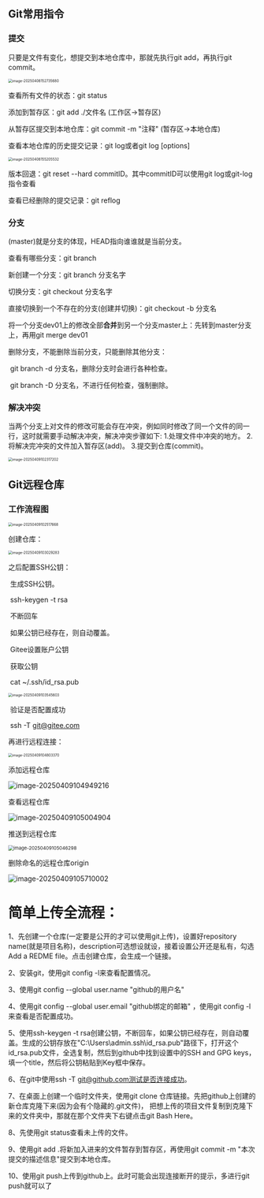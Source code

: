 ## Git常用指令

### 提交

只要是文件有变化，想提交到本地仓库中，那就先执行git add，再执行git commit。

<img src="C:\Users\10251\AppData\Roaming\Typora\typora-user-images\image-20250406152735680.png" alt="image-20250406152735680" style="zoom:50%;" />

查看所有文件的状态：git status

添加到暂存区：git add ./文件名  (工作区->暂存区)

从暂存区提交到本地仓库：git commit -m "注释"   (暂存区->本地仓库)

查看本地仓库的历史提交记录：git log或者git log [options]

<img src="C:\Users\10251\AppData\Roaming\Typora\typora-user-images\image-20250406155205532.png" alt="image-20250406155205532" style="zoom:50%;" />

版本回退：git reset --hard commitID。其中commitID可以使用git log或git-log指令查看

查看已经删除的提交记录：git reflog

### 分支

(master)就是分支的体现，HEAD指向谁谁就是当前分支。

查看有哪些分支：git branch

新创建一个分支：git branch 分支名字

切换分支：git checkout 分支名字

直接切换到一个不存在的分支(创建并切换)：git checkout -b 分支名

将一个分支dev01上的修改全部**合并**到另一个分支master上：先转到master分支上，再用git merge dev01

删除分支，不能删除当前分支，只能删除其他分支：

​	git branch -d 分支名，删除分支时会进行各种检查。

​	git branch -D 分支名，不进行任何检查，强制删除。

### 解决冲突

当两个分支上对文件的修改可能会存在冲突，例如同时修改了同一个文件的同一行，这时就需要手动解决冲突，解决冲突步骤如下:
	1.处理文件中冲突的地方。
	2.将解决完冲突的文件加入暂存区(add)。
	3.提交到仓库(commit)。

<img src="C:\Users\10251\AppData\Roaming\Typora\typora-user-images\image-20250409102317202.png" alt="image-20250409102317202" style="zoom:50%;" />



## Git远程仓库

### 工作流程图

<img src="C:\Users\10251\AppData\Roaming\Typora\typora-user-images\image-20250409102517668.png" alt="image-20250409102517668" style="zoom:50%;" />

创建仓库：

<img src="C:\Users\10251\AppData\Roaming\Typora\typora-user-images\image-20250409103029283.png" alt="image-20250409103029283" style="zoom:50%;" />

之后配置SSH公钥：

​	生成SSH公钥。

​		ssh-keygen -t rsa

​		不断回车

​			如果公钥已经存在，则自动覆盖。

​	Gitee设置账户公钥

​		获取公钥

​			cat ~/.ssh/id_rsa.pub

<img src="C:\Users\10251\AppData\Roaming\Typora\typora-user-images\image-20250409103545603.png" alt="image-20250409103545603" style="zoom:50%;" />

​	验证是否配置成功

​		ssh -T git@gitee.com

再进行远程连接：

<img src="C:\Users\10251\AppData\Roaming\Typora\typora-user-images\image-20250409104803370.png" alt="image-20250409104803370" style="zoom:50%;" />

添加远程仓库

![image-20250409104949216](C:\Users\10251\AppData\Roaming\Typora\typora-user-images\image-20250409104949216.png)

查看远程仓库

![image-20250409105004904](C:\Users\10251\AppData\Roaming\Typora\typora-user-images\image-20250409105004904.png)

推送到远程仓库

<img src="C:\Users\10251\AppData\Roaming\Typora\typora-user-images\image-20250409105046298.png" alt="image-20250409105046298" style="zoom:67%;" />

删除命名的远程仓库origin

![image-20250409105710002](C:\Users\10251\AppData\Roaming\Typora\typora-user-images\image-20250409105710002.png)







# 简单上传全流程：

1、先创建一个仓库(一定要是公开的才可以使用git上传)，设置好repository name(就是项目名称)，description可选想设就设，接着设置公开还是私有，勾选Add a REDME file。点击创建仓库，会生成一个链接。

2、安装git，使用git config -l来查看配置情况。

3、使用git config --global user.name "github的用户名"

4、使用git config --global user.email "github绑定的邮箱" ，使用git config -l来查看是否配置成功。

5、使用ssh-keygen -t rsa创建公钥，不断回车，如果公钥已经存在，则自动覆盖。生成的公钥存放在"C:\Users\admin\.ssh\id_rsa.pub"路径下，打开这个id_rsa.pub文件，全选复制，然后到github中找到设置中的SSH and GPG keys，填一个title，然后将公钥粘贴到Key框中保存。

6、在git中使用ssh -T git@github.com测试是否连接成功。

7、在桌面上创建一个临时文件夹，使用git clone 仓库链接。先把github上创建的新仓库克隆下来(因为会有个隐藏的.git文件)， 把想上传的项目文件复制到克隆下来的文件夹中，那就在那个文件夹下右键点击git Bash Here。

8、先使用git status查看未上传的文件。

9、使用git add .将新加入进来的文件暂存到暂存区，再使用git commit -m "本次提交的描述信息"提交到本地仓库。

10、使用git push上传到github上。此时可能会出现连接断开的提示，多进行git push就可以了